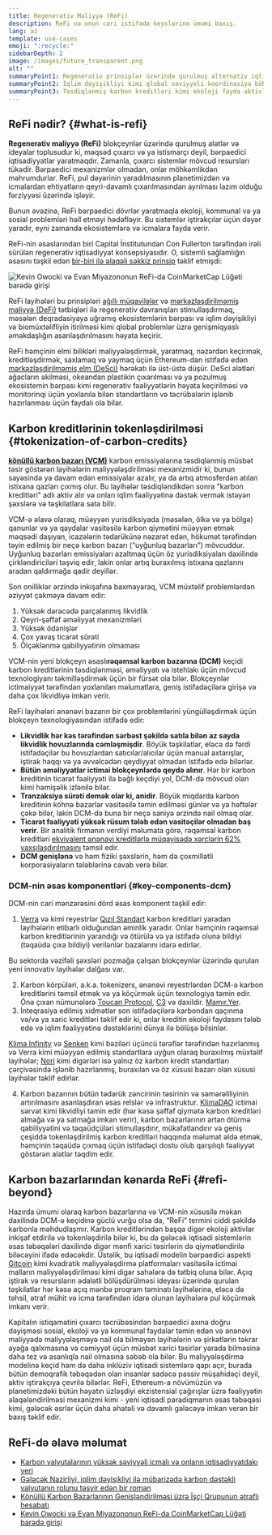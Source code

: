 ```yaml
---
title: Regenerativ Maliyyə (ReFi)
description: ReFi və onun cari istifadə keyslərinə ümumi baxış.
lang: az
template: use-cases
emoji: ":recycle:"
sidebarDepth: 2
image: /images/future_transparent.png
alt: ""
summaryPoint1: Regenerativ prinsiplər üzərində qurulmuş alternativ iqtisadi sistem
summaryPoint2: İqlim dəyişikliyi kimi qlobal səviyyəli koordinasiya böhranlarını həll etmək üçün Ethereum-dan istifadə etmək cəhdi
summaryPoint3: Təsdiqlənmiş karbon kreditləri kimi ekoloji fayda aktivlərini kəskin şəkildə genişləndirmək üçün alət
---
```


## ReFi nədir? {#what-is-refi}

**Regenerativ maliyyə (ReFi)** blokçeynlər üzərində qurulmuş alətlər və ideyalar toplusudur ki, məqsəd çıxarcı və ya istismarçı deyil, bərpaedici iqtisadiyyatlar yaratmaqdır. Zamanla, çıxarcı sistemlər mövcud resursları tükədir. Bərpaedici mexanizmlər olmadan, onlar möhkəmlikdən məhrumdurlar. ReFi, pul dəyərinin yaradılmasının planetimizdən və icmalardan ehtiyatların qeyri-davamlı çıxarılmasından ayrılması lazım olduğu fərziyyəsi üzərində işləyir.

Bunun əvəzinə, ReFi bərpaedici dövrlər yaratmaqla ekoloji, kommunal və ya sosial problemləri həll etməyi hədəfləyir. Bu sistemlər iştirakçılar üçün dəyər yaradır, eyni zamanda ekosistemlərə və icmalara fayda verir.

ReFi-nin əsaslarından biri Capital İnstitutundan Con Fullerton tərəfindən irəli sürülən regenerativ iqtisadiyyat konsepsiyasıdır. O, sistemli sağlamlığın əsasını təşkil edən [bir-biri ilə əlaqəli səkkiz prinsip](https://capitalinstitute.org/8-principles-regenerative-economy/) təklif etmişdi:

![Kevin Owocki və Evan Miyazononun ReFi-da CoinMarketCap Lüğəti barədə girişi](refi-regenerative-economy-diagram.png)

ReFi layihələri bu prinsipləri [ağıllı müqavilələr](/developers/docs/smart-contracts/) və [mərkəzləşdirilməmiş maliyyə (DeFi)](/defi/) tətbiqləri ilə regenerativ davranışları stimullaşdırmaq, məsələn deqradasiyaya uğramış ekosistemlərin bərpası və iqlim dəyişikliyi və biomüxtəlifliyin itirilməsi kimi qlobal problemlər üzrə genişmiqyaslı əməkdaşlığın asanlaşdırılmasını həyata keçirir.

ReFi həmçinin elmi bilikləri maliyyələşdirmək, yaratmaq, nəzərdən keçirmək, kreditləşdirmək, saxlamaq və yaymaq üçün Ethereum-dan istifadə edən [mərkəzləşdirilməmiş elm (DeSci)](/desci/) hərəkatı ilə üst-üstə düşür. DeSci alətləri ağacların əkilməsi, okeandan plastikin çıxarılması və ya pozulmuş ekosistemin bərpası kimi regenerativ fəaliyyətlərin həyata keçirilməsi və monitorinqi üçün yoxlanıla bilən standartların və təcrübələrin işlənib hazırlanması üçün faydalı ola bilər.

## Karbon kreditlərinin tokenləşdirilməsi {#tokenization-of-carbon-credits}

**[könüllü karbon bazarı (VCM)](https://climatefocus.com/so-what-voluntary-carbon-market-exactly/)** karbon emissiyalarına təsdiqlənmiş müsbət təsir göstərən layihələrin maliyyələşdirilməsi mexanizmidir ki, bunun sayəsində ya davam edən emissiyalar azalır, ya da artıq atmosferdən atılan istixana qazları çıxmış olur. Bu layihələr təsdiqləndikdən sonra "karbon kreditləri" adlı aktiv alır və onları iqlim fəaliyyətinə dəstək vermək istəyən şəxslərə və təşkilatlara sata bilir.

VCM-ə əlavə olaraq, müəyyən yurisdiksiyada (məsələn, ölkə və ya bölgə) qanunlar və ya qaydalar vasitəsilə karbon qiymətini müəyyən etmək məqsədi daşıyan, icazələrin tədarükünə nəzarət edən, hökumət tərəfindən təyin edilmiş bir neçə karbon bazarı (“uyğunluq bazarları”) mövcuddur. Uyğunluq bazarları emissiyaları azaltmaq üçün öz yurisdiksiyaları daxilində çirkləndiriciləri təşviq edir, lakin onlar artıq buraxılmış istixana qazlarını aradan qaldırmağa qadir deyillər.

Son onilliklər ərzində inkişafına baxmayaraq, VCM müxtəlif problemlərdən əziyyət çəkməyə davam edir:

1. Yüksək dərəcədə parçalanmış likvidlik
2. Qeyri-şəffaf əməliyyat mexanizmləri
3. Yüksək ödənişlər
4. Çox yavaş ticarət sürəti
5. Ölçəklənmə qabiliyyətinin olmaması

VCM-nin yeni blokçeyn əsaslı**rəqəmsal karbon bazarına (DCM)** keçidi karbon kreditlərinin təsdiqlənməsi, əməliyyatı və istehlakı üçün mövcud texnologiyanı təkmilləşdirmək üçün bir fürsət ola bilər. Blokçeynlər ictimaiyyət tərəfindən yoxlanılan məlumatlara, geniş istifadəçilərə girişə və daha çox likvidliyə imkan verir.

ReFi layihələri ənənəvi bazarın bir çox problemlərini yüngülləşdirmək üçün blokçeyn texnologiyasından istifadə edir:

- **Likvidlik hər kəs tərəfindən sərbəst şəkildə satıla bilən az sayda likvidlik hovuzlarında cəmləşmişdir**. Böyük təşkilatlar, eləcə də fərdi istifadəçilər bu hovuzlardan satıcılar/alıcılar üçün manual axtarışlar, iştirak haqqı və ya əvvəlcədən qeydiyyat olmadan istifadə edə bilərlər.
- **Bütün əməliyyatlar ictimai blokçeynlərdə qeydə alınır**. Hər bir karbon kreditinin ticarət fəaliyyəti ilə bağlı keçdiyi yol, DCM-də mövcud olan kimi həmişəlik izlənilə bilər.
- **Tranzaksiya sürəti demək olar ki, anidir**. Böyük miqdarda karbon kreditinin köhnə bazarlar vasitəsilə təmin edilməsi günlər və ya həftələr çəkə bilər, lakin DCM-də buna bir neçə saniyə ərzində nail olmaq olar.
- **Ticarət fəaliyyəti yüksək rüsum tələb edən vasitəçilər olmadan baş verir**. Bir analitik firmanın verdiyi məlumata görə, rəqəmsal karbon kreditləri [ekvivalent ənənəvi kreditlərlə müqayisədə xərclərin 62% yaxşılaşdırılmasını](https://www.klimadao.finance/blog/klimadao-analysis-of-the-base-carbon-tonne) təmsil edir.
- **DCM genişlənə** və həm fiziki şəxslərin, həm də çoxmillətli korporasiyaların tələblərinə cavab verə bilər.

### DCM-nin əsas komponentləri {#key-components-dcm}

DCM-nin cari mənzərəsini dörd əsas komponent təşkil edir:

1. [Verra](https://verra.org/project/vcs-program/registry-system/) və kimi reyestrlər [Qızıl Standart](https://www.goldstandard.org/) karbon kreditləri yaradan layihələrin etibarlı olduğundan əminlik yaradır. Onlar həmçinin rəqəmsal karbon kreditlərinin yarandığı və ötürülə və ya istifadə oluna bildiyi (təqaüdə çıxa bildiyi) verilənlər bazalarını idarə edirlər.

Bu sektorda vəzifəli şəxsləri pozmağa çalışan blokçeynlər üzərində qurulan yeni innovativ layihələr dalğası var.

2. Karbon körpüləri, a.k.a. tokenizers, ənənəvi reyestrlərdən DCM-ə karbon kreditlərini təmsil etmək və ya köçürmək üçün texnologiya təmin edir. Önə çıxan nümunələrə [Toucan Protocol](https://toucan.earth/), [C3](https://c3.app/) və daxildir. [Mamır.Yer](https://moss.earth/).
3. İnteqrasiya edilmiş xidmətlər son istifadəçilərə karbondan qaçınma və/və ya xaric kreditləri təklif edir ki, onlar kreditin ekoloji faydasını tələb edə və iqlim fəaliyyətinə dəstəklərini dünya ilə bölüşə bilsinlər.

[Klima Infinity](https://www.klimadao.finance/infinity) və [Senken](https://senken.io/) kimi bəziləri üçüncü tərəflər tərəfindən hazırlanmış və Verra kimi müəyyən edilmiş standartlara uyğun olaraq buraxılmış müxtəlif layihələr; [Nori](https://nori.com/) kimi digərləri isə yalnız öz karbon kredit standartları çərçivəsində işlənib hazırlanmış, buraxılan və öz xüsusi bazarı olan xüsusi layihələr təklif edirlər.

4. Karbon bazarının bütün tədarük zəncirinin təsirinin və səmərəliliyinin artırılmasını asanlaşdıran əsas relslər və infrastruktur. [KlimaDAO](http://klimadao.finance/) ictimai sərvət kimi likvidliyi təmin edir (hər kəsə şəffaf qiymətə karbon kreditləri almağa və ya satmağa imkan verir), karbon bazarlarının artan ötürmə qabiliyyətini və təqaüdçüləri stimullaşdırır, mükafatlandırır və geniş çeşiddə tokenləşdirilmiş karbon kreditləri haqqında məlumat əldə etmək, həmçinin təqaüdə çıxmaq üçün istifadəçi dostu olub qarşılıqlı fəaliyyət göstərən alətlər təqdim edir.

## Karbon bazarlarından kənarda ReFi {#refi-beyond}

Hazırda ümumi olaraq karbon bazarlarına və VCM-nin xüsusilə məkan daxilində DCM-ə keçidinə güclü vurğu olsa da, “ReFi” termini ciddi şəkildə karbonla məhdudlaşmır. Karbon kreditlərindən başqa digər ekoloji aktivlər inkişaf etdirilə və tokenləşdirilə bilər ki, bu da gələcək iqtisadi sistemlərin əsas təbəqələri daxilində digər mənfi xarici təsirlərin də qiymətləndirilə biləcəyini ifadə edəcəkdir. Üstəlik, bu iqtisadi modelin bərpaedici aspekti [Gitcoin](https://gitcoin.co/) kimi kvadratik maliyyələşdirmə platformaları vasitəsilə ictimai malların maliyyələşdirilməsi kimi digər sahələrə də tətbiq oluna bilər. Açıq iştirak və resursların ədalətli bölüşdürülməsi ideyası üzərində qurulan təşkilatlar hər kəsə açıq mənbə proqram təminatı layihələrinə, eləcə də təhsil, ətraf mühit və icma tərəfindən idarə olunan layihələrə pul köçürmək imkanı verir.

Kapitalın istiqamətini çıxarcı təcrübəsindən bərpaedici axına doğru dəyişməsi sosial, ekoloji və ya kommunal faydalar təmin edən və ənənəvi maliyyədə maliyyələşməyə nail ola bilməyən layihələrin və şirkətlərin təkrar ayağa qalxmasına və cəmiyyət üçün müsbət xarici təsirlər yarada bilməsinə daha tez və asanlıqla nail olmasına səbəb ola bilər. Bu maliyyələşdirmə modelinə keçid həm də daha inklüziv iqtisadi sistemlərə qapı açır, burada bütün demoqrafik təbəqədən olan insanlar sadəcə passiv müşahidəçi deyil, aktiv iştirakçıya çevrilə bilərlər. ReFi, Ethereum-a növümüzün və planetimizdəki bütün həyatın üzləşdiyi ekzistensial çağırışlar üzrə fəaliyyətin əlaqələndirilməsi mexanizmi kimi - yeni iqtisadi paradiqmanın əsas təbəqəsi kimi, gələcək əsrlər üçün daha əhatəli və davamlı gələcəyə imkan verən bir baxış təklif edir.

## ReFi-də əlavə məlumat

- [Karbon valyutalarının yüksək səviyyəli icmalı və onların iqtisadiyyatdakı yeri](https://www.klimadao.finance/blog/the-vision-of-a-carbon-currency)
- [Gələcək Nazirliyi, iqlim dəyişikliyi ilə mübarizədə karbon dəstəkli valyutanın rolunu təsvir edən bir roman](https://en.wikipedia.org/wiki/The_Ministry_for_the_Future)
- [Könüllü Karbon Bazarlarının Genişləndirilməsi üzrə İşçi Qrupunun ətraflı hesabatı](https://www.iif.com/Portals/1/Files/TSVCM_Report.pdf)
- [Kevin Owocki və Evan Miyazononun ReFi-da CoinMarketCap Lüğəti barədə girişi](https://coinmarketcap.com/alexandria/glossary/regenerative-finance-refi)
